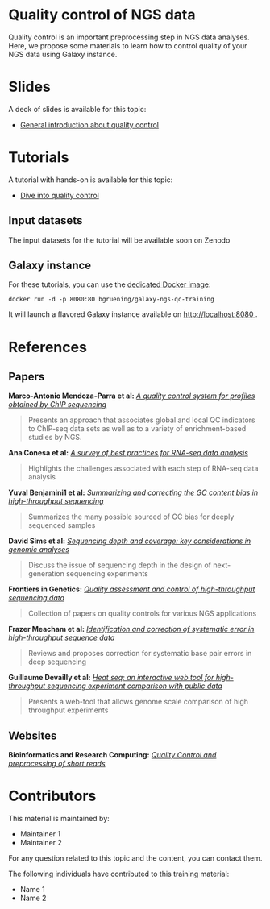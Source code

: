 Quality control of NGS data
===========================

Quality control is an important preprocessing step in NGS data analyses. Here, we propose some materials to learn how to control quality of your NGS data using Galaxy instance.

# Slides

A deck of slides is available for this topic:

- [General introduction about quality control](http://galaxyproject.github.io/training-material/NGS-QC/slides/)

# Tutorials

A tutorial with hands-on is available for this topic:

- [Dive into quality control](tutorials/dive_into_qc.md)

## Input datasets

The input datasets for the tutorial will be available soon on Zenodo

## Galaxy instance

For these tutorials, you can use the [dedicated Docker image](docker/README.md):

```
docker run -d -p 8080:80 bgruening/galaxy-ngs-qc-training
```

It will launch a flavored Galaxy instance available on
[http://localhost:8080 ](http://localhost:8080).

# References

## Papers

**Marco-Antonio Mendoza-Parra et al:** [*A quality control system for profiles obtained by ChIP sequencing*](http://nar.oxfordjournals.org/content/41/21/e196.short)

> Presents an approach that associates global and local QC indicators to ChIP-seq data sets as well as to a variety of enrichment-based studies by NGS.

**Ana Conesa et al:** [*A survey of best practices for RNA-seq data analysis*](http://genomebiology.biomedcentral.com/articles/10.1186/s13059-016-0881-8)

> Highlights the challenges associated with each step of RNA-seq data analysis

**Yuval Benjamini1 et al:** [*Summarizing and correcting the GC content bias in high-throughput sequencing*](http://nar.oxfordjournals.org/content/40/10/e72.long)

> Summarizes the many possible sourced of GC bias for deeply sequenced samples

**David Sims et al:** [*Sequencing depth and coverage: key considerations in genomic analyses*](http://www.nature.com/nrg/journal/v15/n2/abs/nrg3642.html)

> Discuss the issue of sequencing depth in the design of next-generation sequencing experiments

**Frontiers in Genetics:** [*Quality assessment and control of high-throughput sequencing data*](http://journal.frontiersin.org/researchtopic/1683/quality-assessment-and-control-of-high-throughput-sequencing-data)

> Collection of papers on quality controls for various NGS applications

**Frazer Meacham et al:** [*Identification and correction of systematic error in high-throughput sequence data*](http://bmcbioinformatics.biomedcentral.com/articles/10.1186/1471-2105-12-451)

> Reviews and proposes correction for systematic base pair errors in deep sequencing

**Guillaume Devailly et al:** [*Heat seq: an interactive web tool for high-throughput sequencing experiment comparison with public data*](http://biorxiv.org/content/early/2016/04/18/049254.abstract)

> Presents a web-tool that allows genome scale comparison of high throughput experiments

## Websites

**Bioinformatics and Research Computing:** [*Quality Control and preprocessing of short reads*](http://barcwiki.wi.mit.edu/wiki/SOPs/qc_shortReads)

# Contributors

This material is maintained by:

- Maintainer 1
- Maintainer 2

For any question related to this topic and the content, you can contact them.

The following individuals have contributed to this training material:

- Name 1
- Name 2
